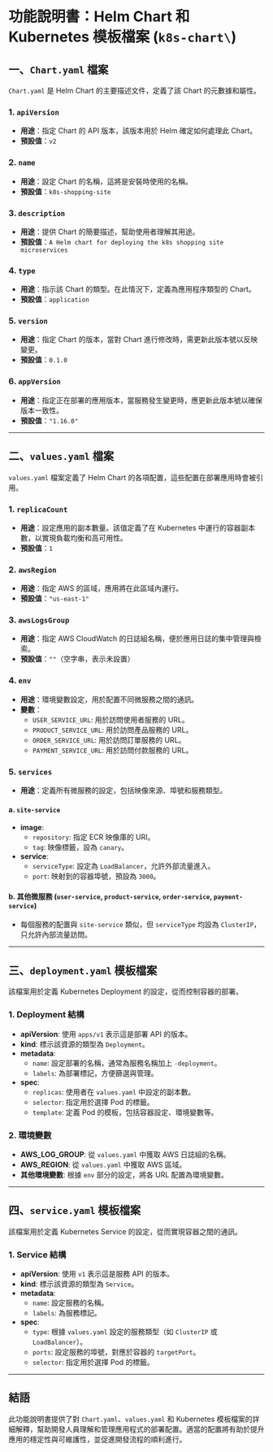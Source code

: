 # 功能說明書：Helm Chart 和 Kubernetes 模板檔案 (`k8s-chart\`)

## 一、`Chart.yaml` 檔案

`Chart.yaml` 是 Helm Chart 的主要描述文件，定義了該 Chart 的元數據和屬性。

### 1. `apiVersion`
- **用途**：指定 Chart 的 API 版本，該版本用於 Helm 確定如何處理此 Chart。
- **預設值**：`v2`

### 2. `name`
- **用途**：設定 Chart 的名稱，這將是安裝時使用的名稱。
- **預設值**：`k8s-shopping-site`

### 3. `description`
- **用途**：提供 Chart 的簡要描述，幫助使用者理解其用途。
- **預設值**：`A Helm chart for deploying the k8s shopping site microservices`

### 4. `type`
- **用途**：指示該 Chart 的類型。在此情況下，定義為應用程序類型的 Chart。
- **預設值**：`application`

### 5. `version`
- **用途**：指定 Chart 的版本，當對 Chart 進行修改時，需更新此版本號以反映變更。
- **預設值**：`0.1.0`

### 6. `appVersion`
- **用途**：指定正在部署的應用版本，當服務發生變更時，應更新此版本號以確保版本一致性。
- **預設值**：`"1.16.0"`

---

## 二、`values.yaml` 檔案

`values.yaml` 檔案定義了 Helm Chart 的各項配置，這些配置在部署應用時會被引用。

### 1. `replicaCount`
- **用途**：設定應用的副本數量。該值定義了在 Kubernetes 中運行的容器副本數，以實現負載均衡和高可用性。
- **預設值**：`1`

### 2. `awsRegion`
- **用途**：指定 AWS 的區域，應用將在此區域內運行。
- **預設值**：`"us-east-1"`

### 3. `awsLogsGroup`
- **用途**：指定 AWS CloudWatch 的日誌組名稱，便於應用日誌的集中管理與檢索。
- **預設值**：`""`（空字串，表示未設置）

### 4. `env`
- **用途**：環境變數設定，用於配置不同微服務之間的通訊。
- **變數**：
  - `USER_SERVICE_URL`: 用於訪問使用者服務的 URL。
  - `PRODUCT_SERVICE_URL`: 用於訪問產品服務的 URL。
  - `ORDER_SERVICE_URL`: 用於訪問訂單服務的 URL。
  - `PAYMENT_SERVICE_URL`: 用於訪問付款服務的 URL。

### 5. `services`
- **用途**：定義所有微服務的設定，包括映像來源、埠號和服務類型。

#### a. `site-service`
- **image**:
  - `repository`: 指定 ECR 映像庫的 URI。
  - `tag`: 映像標籤，設為 `canary`。
- **service**:
  - `serviceType`: 設定為 `LoadBalancer`，允許外部流量進入。
  - `port`: 映射到的容器埠號，預設為 `3000`。

#### b. 其他微服務 (`user-service`, `product-service`, `order-service`, `payment-service`)
- 每個服務的配置與 `site-service` 類似，但 `serviceType` 均設為 `ClusterIP`，只允許內部流量訪問。

---

## 三、`deployment.yaml` 模板檔案

該檔案用於定義 Kubernetes Deployment 的設定，從而控制容器的部署。

### 1. Deployment 結構
- **apiVersion**: 使用 `apps/v1` 表示這是部署 API 的版本。
- **kind**: 標示該資源的類型為 `Deployment`。
- **metadata**: 
  - `name`: 設定部署的名稱，通常為服務名稱加上 `-deployment`。
  - `labels`: 為部署標記，方便篩選與管理。
- **spec**:
  - `replicas`: 使用者在 `values.yaml` 中設定的副本數。
  - `selector`: 指定用於選擇 Pod 的標籤。
  - `template`: 定義 Pod 的模板，包括容器設定、環境變數等。

### 2. 環境變數
- **AWS_LOG_GROUP**: 從 `values.yaml` 中獲取 AWS 日誌組的名稱。
- **AWS_REGION**: 從 `values.yaml` 中獲取 AWS 區域。
- **其他環境變數**: 根據 `env` 部分的設定，將各 URL 配置為環境變數。

---

## 四、`service.yaml` 模板檔案

該檔案用於定義 Kubernetes Service 的設定，從而實現容器之間的通訊。

### 1. Service 結構
- **apiVersion**: 使用 `v1` 表示這是服務 API 的版本。
- **kind**: 標示該資源的類型為 `Service`。
- **metadata**:
  - `name`: 設定服務的名稱。
  - `labels`: 為服務標記。
- **spec**:
  - `type`: 根據 `values.yaml` 設定的服務類型（如 `ClusterIP` 或 `LoadBalancer`）。
  - `ports`: 設定服務的埠號，對應於容器的 `targetPort`。
  - `selector`: 指定用於選擇 Pod 的標籤。

---

## 結語

此功能說明書提供了對 `Chart.yaml`、`values.yaml` 和 Kubernetes 模板檔案的詳細解釋，幫助開發人員理解和管理應用程式的部署配置。適當的配置將有助於提升應用的穩定性與可維護性，並促進開發流程的順利進行。